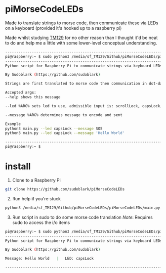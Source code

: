 # piMorseCodeLEDs
Made to translate strings to morse code, then communicate these via LEDs on a keyboard (provided it's hooked up to a raspberry pi)

Made whilst studying [TM129](http://www.open.ac.uk/courses/modules/tm129) for no other reason than I thought it'd be neat to do and help me a little with some lower-level conceptual understanding.

```bash
----------------------------------------------------------------------------------------------------
pi@raspberry:~ $ sudo python3 /media/sf_TM129/Github/piMorseCodeLEDs/piMorseCodeLEDs/main.py --help
----------------------------------------------------------------------------------------------------
Python script for Raspberry Pi to communicate strings via keyboard LEDs

By Sudoblark (https://github.com/sudoblark)

Strings are first translated to morse code then communication in dot-dash notation via a chosen LED

Accepted args:
--help shows this message

--led %ARG% sets led to use, admissible input is: scrollLock, capsLock, numLock

--message %ARG% determines message to encode and sent

Example
python3 main.py --led capsLock --message SOS
python3 main.py --led capsLock --message 'Hello World'

----------------------------------------------------------------------------------------------------
pi@raspberry:~ $ 
```

# install
1. Clone to a Raspberry Pi
```bash
git clone https://github.com/sudoblark/piMorseCodeLEDs
```
2. Run help if you're stuck
```bash
python3 /media/sf_TM129/Github/piMorseCodeLEDs/piMorseCodeLEDs/main.py --help
```

3. Run script in sudo to do some morse code translation
_Note_: Requires sudo to access the i/o items
```bash
pi@raspberry:~ $ sudo python3 /media/sf_TM129/Github/piMorseCodeLEDs/piMorseCodeLEDs/main.py --led capsLock --message 'Hello World'
----------------------------------------------------------------------------------------------------
Python script for Raspberry Pi to communicate strings via keyboard LEDs

By Sudoblark (https://github.com/sudoblark)

Message: Hello World   |   LED: capsLock

----------------------------------------------------------------------------------------------------
```

